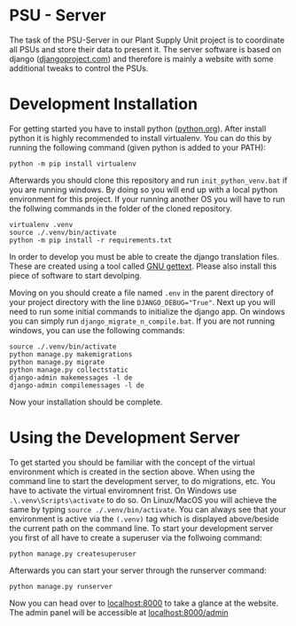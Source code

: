 # PSU - Server
The task of the PSU-Server in our Plant Supply Unit project is to coordinate all PSUs and store their data to present it.
The server software is based on django ([djangoproject.com](https://djangoproject.com)) and therefore is mainly a website with some additional tweaks to control the PSUs.

# Development Installation
For getting started you have to install python ([python.org](https://python.org)). After install python it is highly recommended to install virtualenv. You can do this by running the following command (given python is added to your PATH):

    python -m pip install virtualenv

Afterwards you should clone this repository and run `init_python_venv.bat` if you are running windows. By doing so you will end up with a local python environment for this project. If your running another OS you will have to run the follwing commands in the folder of the cloned repository.

    virtualenv .venv
    source ./.venv/bin/activate
    python -m pip install -r requirements.txt

In order to develop you must be able to create the django translation files. These are created using a tool called [GNU gettext](https://www.gnu.org/software/gettext/). Please also install this piece of software to start devolping.

Moving on you should create a file named `.env` in the parent directory of your project directory with the line `DJANGO_DEBUG="True"`.
Next up you will need to run some initial commands to initialize the django app. On windows you can simply run `django_migrate_n_compile.bat`. If you are not running windows, you can use the following commands:

    source ./.venv/bin/activate
    python manage.py makemigrations
    python manage.py migrate
    python manage.py collectstatic
    django-admin makemessages -l de
    django-admin compilemessages -l de

Now your installation should be complete.

# Using the Development Server
To get started you should be familiar with the concept of the virtual environment which is created in the section above. When using the command line to start the development server, to do migrations, etc. You have to activate the virtual enviromnent frist. On Windows use `.\.venv\Scripts\activate` to do so. On Linux/MacOS you will achieve the same by typing `source ./.venv/bin/activate`. You can always see that your environment is active via the `(.venv)` tag which is displayed above/beside the current path on the command line. To start your development server you first of all have to create a superuser via the follwoing command:

    python manage.py createsuperuser

Afterwards you can start your server through the runserver command:
    
    python manage.py runserver

Now you can head over to [localhost:8000](http://127.0.0.1:8000/) to take a glance at the website. The admin panel will be accessible at [localhost:8000/admin](http://127.0.0.1:8000/admin)
